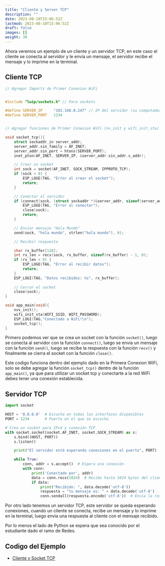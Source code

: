 ```yaml
---
title: "Cliente y Server TCP"
description: ""
date: 2023-08-10T15:06:52Z
lastmod: 2023-08-10T15:06:52Z
draft: false
images: []
weight: 30
---
```



Ahora veremos un ejemplo de un cliente y un servidor TCP, en este caso el cliente se conecta al servidor y le envia un mensaje, el servidor recibe el mensaje y lo imprime en la terminal.

## Cliente TCP

```c
// Agregar Imports de Primer Conexion WiFi


#include "lwip/sockets.h" // Para sockets

#define SERVER_IP     "192.168.0.247" // IP del servidor (su computador o raspberry)
#define SERVER_PORT   1234


// Agregar funciones de Primer Conexion WiFi (nv_init y wifi_init_sta)

void socket_tcp(){
    struct sockaddr_in server_addr;
    server_addr.sin_family = AF_INET;
    server_addr.sin_port = htons(SERVER_PORT);
    inet_pton(AF_INET, SERVER_IP, &server_addr.sin_addr.s_addr);

    // Crear un socket
    int sock = socket(AF_INET, SOCK_STREAM, IPPROTO_TCP);
    if (sock < 0) {
        ESP_LOGE(TAG, "Error al crear el socket");
        return;
    }

    // Conectar al servidor
    if (connect(sock, (struct sockaddr *)&server_addr, sizeof(server_addr)) != 0) {
        ESP_LOGE(TAG, "Error al conectar");
        close(sock);
        return;
    }

    // Enviar mensaje "Hola Mundo"
    send(sock, "hola mundo", strlen("hola mundo"), 0);

    // Recibir respuesta

    char rx_buffer[128];
    int rx_len = recv(sock, rx_buffer, sizeof(rx_buffer) - 1, 0);
    if (rx_len < 0) {
        ESP_LOGE(TAG, "Error al recibir datos");
        return;
    }
    ESP_LOGI(TAG, "Datos recibidos: %s", rx_buffer);
    
    // Cerrar el socket
    close(sock);
}

void app_main(void){
    nvs_init();
    wifi_init_sta(WIFI_SSID, WIFI_PASSWORD);
    ESP_LOGI(TAG,"Conectado a WiFi!\n");
    socket_tcp();
}

```

Primero podemos ver que se crea un socket con la función `socket()`, luego se conecta al servidor con la función `connect()`, luego se envia un mensaje con la función `send()`, luego se recibe la respuesta con la función `recv()` y finalmente se cierra el socket con la función `close()`.

Este codigo funciona dentro del ejemplo dado en la Primera Conexion WiFi, solo se debe agregar la función `socket_tcp()` dentro de la función `app_main()`, ya que para utilizar un socket tcp y conectarte a la
red WiFi debes tener una conexión establecida.

## Servidor TCP

```python
import socket

HOST = '0.0.0.0'  # Escucha en todas las interfaces disponibles
PORT = 1234       # Puerto en el que se escucha

# Crea un socket para IPv4 y conexión TCP
with socket.socket(socket.AF_INET, socket.SOCK_STREAM) as s:
    s.bind((HOST, PORT))
    s.listen()

    print("El servidor está esperando conexiones en el puerto", PORT)

    while True:
        conn, addr = s.accept()  # Espera una conexión
        with conn:
            print('Conectado por', addr)
            data = conn.recv(1024)  # Recibe hasta 1024 bytes del cliente
            if data:
                print("Recibido: ", data.decode('utf-8'))
                respuesta = "tu mensaje es: " + data.decode('utf-8')
                conn.sendall(respuesta.encode('utf-8'))  # Envía la respuesta al cliente
```

Por otro lado tenemos un servidor TCP, este servidor se queda esperando conexiones, cuando un cliente se conecta, recibe un mensaje y lo imprime en la terminal, luego envia una respuesta al cliente con el mensaje recibido.

Por lo menos el lado de Python se espera que sea conocido por el estudiante dado el ramo de Redes.

## Codigo del Ejemplo

* [Cliente y Socket TCP](https://github.com/alberto-abarzua/apunte-iot-embebidos/tree/main/ejemplos/tcp_server_client.zip)
